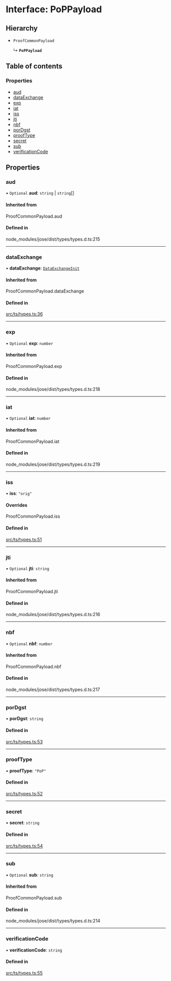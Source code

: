 # Interface: PoPPayload

## Hierarchy

- `ProofCommonPayload`

  ↳ **`PoPPayload`**

## Table of contents

### Properties

- [aud](PoPPayload.md#aud)
- [dataExchange](PoPPayload.md#dataexchange)
- [exp](PoPPayload.md#exp)
- [iat](PoPPayload.md#iat)
- [iss](PoPPayload.md#iss)
- [jti](PoPPayload.md#jti)
- [nbf](PoPPayload.md#nbf)
- [porDgst](PoPPayload.md#pordgst)
- [proofType](PoPPayload.md#prooftype)
- [secret](PoPPayload.md#secret)
- [sub](PoPPayload.md#sub)
- [verificationCode](PoPPayload.md#verificationcode)

## Properties

### aud

• `Optional` **aud**: `string` \| `string`[]

#### Inherited from

ProofCommonPayload.aud

#### Defined in

node_modules/jose/dist/types/types.d.ts:215

___

### dataExchange

• **dataExchange**: [`DataExchangeInit`](DataExchangeInit.md)

#### Inherited from

ProofCommonPayload.dataExchange

#### Defined in

[src/ts/types.ts:36](https://gitlab.com/i3-market/code/wp3/t3.3/non-repudiable-exchange/non-repudiable-proofs/-/blob/d1778d3/src/ts/types.ts#L36)

___

### exp

• `Optional` **exp**: `number`

#### Inherited from

ProofCommonPayload.exp

#### Defined in

node_modules/jose/dist/types/types.d.ts:218

___

### iat

• `Optional` **iat**: `number`

#### Inherited from

ProofCommonPayload.iat

#### Defined in

node_modules/jose/dist/types/types.d.ts:219

___

### iss

• **iss**: ``"orig"``

#### Overrides

ProofCommonPayload.iss

#### Defined in

[src/ts/types.ts:51](https://gitlab.com/i3-market/code/wp3/t3.3/non-repudiable-exchange/non-repudiable-proofs/-/blob/d1778d3/src/ts/types.ts#L51)

___

### jti

• `Optional` **jti**: `string`

#### Inherited from

ProofCommonPayload.jti

#### Defined in

node_modules/jose/dist/types/types.d.ts:216

___

### nbf

• `Optional` **nbf**: `number`

#### Inherited from

ProofCommonPayload.nbf

#### Defined in

node_modules/jose/dist/types/types.d.ts:217

___

### porDgst

• **porDgst**: `string`

#### Defined in

[src/ts/types.ts:53](https://gitlab.com/i3-market/code/wp3/t3.3/non-repudiable-exchange/non-repudiable-proofs/-/blob/d1778d3/src/ts/types.ts#L53)

___

### proofType

• **proofType**: ``"PoP"``

#### Defined in

[src/ts/types.ts:52](https://gitlab.com/i3-market/code/wp3/t3.3/non-repudiable-exchange/non-repudiable-proofs/-/blob/d1778d3/src/ts/types.ts#L52)

___

### secret

• **secret**: `string`

#### Defined in

[src/ts/types.ts:54](https://gitlab.com/i3-market/code/wp3/t3.3/non-repudiable-exchange/non-repudiable-proofs/-/blob/d1778d3/src/ts/types.ts#L54)

___

### sub

• `Optional` **sub**: `string`

#### Inherited from

ProofCommonPayload.sub

#### Defined in

node_modules/jose/dist/types/types.d.ts:214

___

### verificationCode

• **verificationCode**: `string`

#### Defined in

[src/ts/types.ts:55](https://gitlab.com/i3-market/code/wp3/t3.3/non-repudiable-exchange/non-repudiable-proofs/-/blob/d1778d3/src/ts/types.ts#L55)
